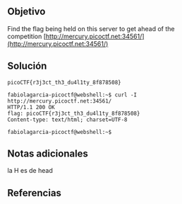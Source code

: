 ## Objetivo
Find the flag being held on this server to get ahead of the competition [http://mercury.picoctf.net:34561/](http://mercury.picoctf.net:34561/)

## Solución
```
picoCTF{r3j3ct_th3_du4l1ty_8f878508}

fabiolagarcia-picoctf@webshell:~$ curl -I http://mercury.picoctf.net:34561/
HTTP/1.1 200 OK
flag: picoCTF{r3j3ct_th3_du4l1ty_8f878508}
Content-type: text/html; charset=UTF-8

fabiolagarcia-picoctf@webshell:~$ 
```

## Notas adicionales
la H es de head
## Referencias

